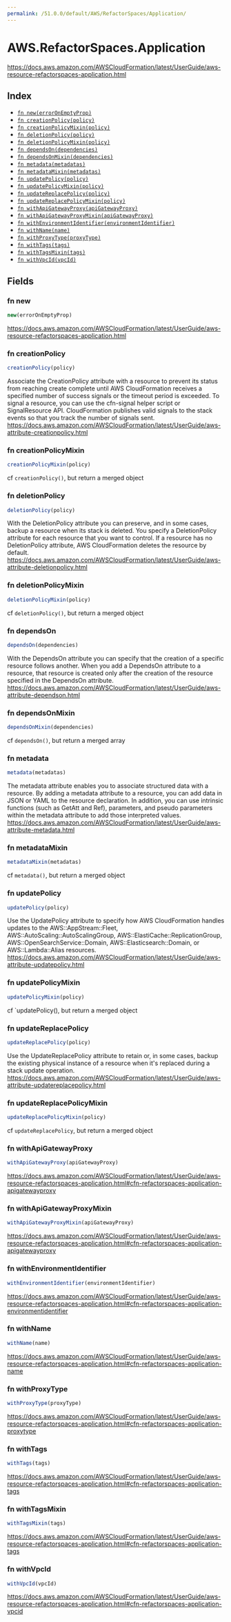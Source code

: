 ```yaml
---
permalink: /51.0.0/default/AWS/RefactorSpaces/Application/
---
```


# AWS.RefactorSpaces.Application

https://docs.aws.amazon.com/AWSCloudFormation/latest/UserGuide/aws-resource-refactorspaces-application.html

## Index

* [`fn new(errorOnEmptyProp)`](#fn-new)
* [`fn creationPolicy(policy)`](#fn-creationpolicy)
* [`fn creationPolicyMixin(policy)`](#fn-creationpolicymixin)
* [`fn deletionPolicy(policy)`](#fn-deletionpolicy)
* [`fn deletionPolicyMixin(policy)`](#fn-deletionpolicymixin)
* [`fn dependsOn(dependencies)`](#fn-dependson)
* [`fn dependsOnMixin(dependencies)`](#fn-dependsonmixin)
* [`fn metadata(metadatas)`](#fn-metadata)
* [`fn metadataMixin(metadatas)`](#fn-metadatamixin)
* [`fn updatePolicy(policy)`](#fn-updatepolicy)
* [`fn updatePolicyMixin(policy)`](#fn-updatepolicymixin)
* [`fn updateReplacePolicy(policy)`](#fn-updatereplacepolicy)
* [`fn updateReplacePolicyMixin(policy)`](#fn-updatereplacepolicymixin)
* [`fn withApiGatewayProxy(apiGatewayProxy)`](#fn-withapigatewayproxy)
* [`fn withApiGatewayProxyMixin(apiGatewayProxy)`](#fn-withapigatewayproxymixin)
* [`fn withEnvironmentIdentifier(environmentIdentifier)`](#fn-withenvironmentidentifier)
* [`fn withName(name)`](#fn-withname)
* [`fn withProxyType(proxyType)`](#fn-withproxytype)
* [`fn withTags(tags)`](#fn-withtags)
* [`fn withTagsMixin(tags)`](#fn-withtagsmixin)
* [`fn withVpcId(vpcId)`](#fn-withvpcid)

## Fields

### fn new

```ts
new(errorOnEmptyProp)
```

https://docs.aws.amazon.com/AWSCloudFormation/latest/UserGuide/aws-resource-refactorspaces-application.html

### fn creationPolicy

```ts
creationPolicy(policy)
```

Associate the CreationPolicy attribute with a resource to prevent its status from reaching create complete until AWS CloudFormation receives a specified number of success signals or the timeout period is exceeded. To signal a resource, you can use the cfn-signal helper script or SignalResource API. CloudFormation publishes valid signals to the stack events so that you track the number of signals sent. 
https://docs.aws.amazon.com/AWSCloudFormation/latest/UserGuide/aws-attribute-creationpolicy.html

### fn creationPolicyMixin

```ts
creationPolicyMixin(policy)
```

cf `creationPolicy()`, but return a merged object

### fn deletionPolicy

```ts
deletionPolicy(policy)
```

With the DeletionPolicy attribute you can preserve, and in some cases, backup a resource when its stack is deleted. You specify a DeletionPolicy attribute for each resource that you want to control. If a resource has no DeletionPolicy attribute, AWS CloudFormation deletes the resource by default. 
https://docs.aws.amazon.com/AWSCloudFormation/latest/UserGuide/aws-attribute-deletionpolicy.html

### fn deletionPolicyMixin

```ts
deletionPolicyMixin(policy)
```

cf `deletionPolicy()`, but return a merged object

### fn dependsOn

```ts
dependsOn(dependencies)
```

With the DependsOn attribute you can specify that the creation of a specific resource follows another. When you add a DependsOn attribute to a resource, that resource is created only after the creation of the resource specified in the DependsOn attribute. 
https://docs.aws.amazon.com/AWSCloudFormation/latest/UserGuide/aws-attribute-dependson.html

### fn dependsOnMixin

```ts
dependsOnMixin(dependencies)
```

cf `dependsOn()`, but return a merged array

### fn metadata

```ts
metadata(metadatas)
```

The metadata attribute enables you to associate structured data with a resource. By adding a metadata attribute to a resource, you can add data in JSON or YAML to the resource declaration. In addition, you can use intrinsic functions (such as GetAtt and Ref), parameters, and pseudo parameters within the metadata attribute to add those interpreted values. 
https://docs.aws.amazon.com/AWSCloudFormation/latest/UserGuide/aws-attribute-metadata.html

### fn metadataMixin

```ts
metadataMixin(metadatas)
```

cf `metadata()`, but return a merged object

### fn updatePolicy

```ts
updatePolicy(policy)
```

Use the UpdatePolicy attribute to specify how AWS CloudFormation handles updates to the AWS::AppStream::Fleet, AWS::AutoScaling::AutoScalingGroup, AWS::ElastiCache::ReplicationGroup, AWS::OpenSearchService::Domain, AWS::Elasticsearch::Domain, or AWS::Lambda::Alias resources. 
https://docs.aws.amazon.com/AWSCloudFormation/latest/UserGuide/aws-attribute-updatepolicy.html

### fn updatePolicyMixin

```ts
updatePolicyMixin(policy)
```

cf `updatePolicy(), but return a merged object

### fn updateReplacePolicy

```ts
updateReplacePolicy(policy)
```

Use the UpdateReplacePolicy attribute to retain or, in some cases, backup the existing physical instance of a resource when it's replaced during a stack update operation. 
https://docs.aws.amazon.com/AWSCloudFormation/latest/UserGuide/aws-attribute-updatereplacepolicy.html

### fn updateReplacePolicyMixin

```ts
updateReplacePolicyMixin(policy)
```

cf `updateReplacePolicy`, but return a merged object

### fn withApiGatewayProxy

```ts
withApiGatewayProxy(apiGatewayProxy)
```

https://docs.aws.amazon.com/AWSCloudFormation/latest/UserGuide/aws-resource-refactorspaces-application.html#cfn-refactorspaces-application-apigatewayproxy

### fn withApiGatewayProxyMixin

```ts
withApiGatewayProxyMixin(apiGatewayProxy)
```

https://docs.aws.amazon.com/AWSCloudFormation/latest/UserGuide/aws-resource-refactorspaces-application.html#cfn-refactorspaces-application-apigatewayproxy

### fn withEnvironmentIdentifier

```ts
withEnvironmentIdentifier(environmentIdentifier)
```

https://docs.aws.amazon.com/AWSCloudFormation/latest/UserGuide/aws-resource-refactorspaces-application.html#cfn-refactorspaces-application-environmentidentifier

### fn withName

```ts
withName(name)
```

https://docs.aws.amazon.com/AWSCloudFormation/latest/UserGuide/aws-resource-refactorspaces-application.html#cfn-refactorspaces-application-name

### fn withProxyType

```ts
withProxyType(proxyType)
```

https://docs.aws.amazon.com/AWSCloudFormation/latest/UserGuide/aws-resource-refactorspaces-application.html#cfn-refactorspaces-application-proxytype

### fn withTags

```ts
withTags(tags)
```

https://docs.aws.amazon.com/AWSCloudFormation/latest/UserGuide/aws-resource-refactorspaces-application.html#cfn-refactorspaces-application-tags

### fn withTagsMixin

```ts
withTagsMixin(tags)
```

https://docs.aws.amazon.com/AWSCloudFormation/latest/UserGuide/aws-resource-refactorspaces-application.html#cfn-refactorspaces-application-tags

### fn withVpcId

```ts
withVpcId(vpcId)
```

https://docs.aws.amazon.com/AWSCloudFormation/latest/UserGuide/aws-resource-refactorspaces-application.html#cfn-refactorspaces-application-vpcid